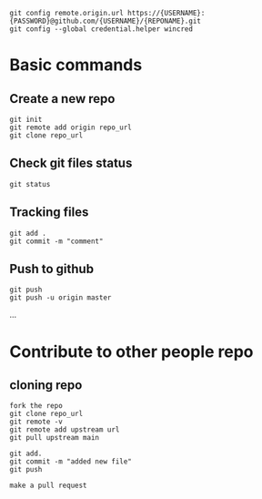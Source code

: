 	git config remote.origin.url https://{USERNAME}:{PASSWORD}@github.com/{USERNAME}/{REPONAME}.git
	git config --global credential.helper wincred


# Basic commands

## Create a new repo
	git init
	git remote add origin repo_url
	git clone repo_url

## Check git files status
	git status

## Tracking files
	git add .
	git commit -m "comment"

## Push to github
	git push
	git push -u origin master

...

# Contribute to other people repo

## cloning repo
	fork the repo
	git clone repo_url
	git remote -v
	git remote add upstream url
	git pull upstream main

	git add.
	git commit -m "added new file"
	git push

	make a pull request